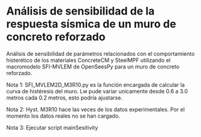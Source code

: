 # Análisis de sensibilidad de la respuesta sísmica de un muro de concreto reforzado
Análisis de sensibilidad de parámetros relacionados con el comportamiento histerético de los materiales ConcreteCM y SteelMPF utilizando el macromodelo SFI-MVLEM de OpenSeesPy para un muro de concreto reforzado.

Nota 1: SFI_MVLEM2D_M3R10.py es la función encargada de calcular la curva de histéresis del muro. Lw pude variar unicamente desde 0.6 a 3.0 metros cada 0.2 metros, esto podría ajustarse.

Nota 2: Hyst. M3R10 hace las veces de los datos experimentales. Por el momento los datos reales no se han cargado.

Nota 3: Ejecutar script mainSesitivity
